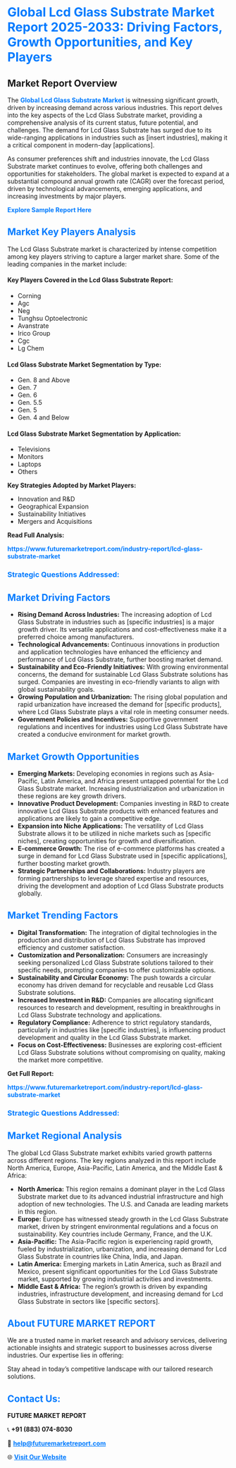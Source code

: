 <h1 style="color: #007BFF;">Global Lcd Glass Substrate Market Report 2025-2033: Driving Factors, Growth Opportunities, and Key Players</h1>

<section id="overview">
<h2>Market Report Overview</h2>
<p>The <a href="https://www.futuremarketreport.com/industry-report/lcd-glass-substrate-market" style="color: #007BFF; text-decoration: none;"><strong>Global Lcd Glass Substrate Market</strong></a> is witnessing significant growth, driven by increasing demand across various industries. This report delves into the key aspects of the Lcd Glass Substrate market, providing a comprehensive analysis of its current status, future potential, and challenges. The demand for Lcd Glass Substrate has surged due to its wide-ranging applications in industries such as [insert industries], making it a critical component in modern-day [applications].</p>
<p>As consumer preferences shift and industries innovate, the Lcd Glass Substrate market continues to evolve, offering both challenges and opportunities for stakeholders. The global market is expected to expand at a substantial compound annual growth rate (CAGR) over the forecast period, driven by technological advancements, emerging applications, and increasing investments by major players.</p>
</section>

<section id="overview">
<p><a href="https://www.futuremarketreport.com/request-sample/reportId=30921" style="color: #007BFF; text-decoration: none;"><strong>Explore Sample Report Here</strong></a></p>
</section>

<section id="key-players">
<h2 style="color: #007BFF;">Market Key Players Analysis</h2>
<p>The Lcd Glass Substrate market is characterized by intense competition among key players striving to capture a larger market share. Some of the leading companies in the market include:</p>
<h4>Key Players Covered in the Lcd Glass Substrate Report:</h4>
<ul><li>Corning</li><li>Agc</li><li>Neg</li><li>Tunghsu Optoelectronic</li><li>Avanstrate</li><li>Irico Group</li><li>Cgc</li><li>Lg Chem</li></ul>
<h4>Lcd Glass Substrate Market Segmentation by Type:</h4>
<ul><li>Gen. 8 and Above</li><li>Gen. 7</li><li>Gen. 6</li><li>Gen. 5.5</li><li>Gen. 5</li><li>Gen. 4 and Below</li></ul>

<h4>Lcd Glass Substrate Market Segmentation by Application:</h4>
<ul><li>Televisions</li><li>Monitors</li><li>Laptops</li><li>Others</li></ul>
<p><strong>Key Strategies Adopted by Market Players:</strong></p>
<ul>
<li>Innovation and R&D</li>
<li>Geographical Expansion</li>
<li>Sustainability Initiatives</li>
<li>Mergers and Acquisitions</li>
</ul>
</section>

<section>
<p><strong>Read Full Analysis: </strong></p><a href="https://www.futuremarketreport.com/industry-report/lcd-glass-substrate-market" style="color: #007BFF; text-decoration: none;"><strong>https://www.futuremarketreport.com/industry-report/lcd-glass-substrate-market</strong></a>
<h3 style="color: #007BFF;">Strategic Questions Addressed:</h3>
</section>

<section id="driving-factors">
<h2 style="color: #007BFF;">Market Driving Factors</h2>
<ul>
<li><strong>Rising Demand Across Industries:</strong> The increasing adoption of Lcd Glass Substrate in industries such as [specific industries] is a major growth driver. Its versatile applications and cost-effectiveness make it a preferred choice among manufacturers.</li>
<li><strong>Technological Advancements:</strong> Continuous innovations in production and application technologies have enhanced the efficiency and performance of Lcd Glass Substrate, further boosting market demand.</li>
<li><strong>Sustainability and Eco-Friendly Initiatives:</strong> With growing environmental concerns, the demand for sustainable Lcd Glass Substrate solutions has surged. Companies are investing in eco-friendly variants to align with global sustainability goals.</li>
<li><strong>Growing Population and Urbanization:</strong> The rising global population and rapid urbanization have increased the demand for [specific products], where Lcd Glass Substrate plays a vital role in meeting consumer needs.</li>
<li><strong>Government Policies and Incentives:</strong> Supportive government regulations and incentives for industries using Lcd Glass Substrate have created a conducive environment for market growth.</li>
</ul>
</section>

<section id="growth-opportunities">
<h2 style="color: #007BFF;">Market Growth Opportunities</h2>
<ul>
<li><strong>Emerging Markets:</strong> Developing economies in regions such as Asia-Pacific, Latin America, and Africa present untapped potential for the Lcd Glass Substrate market. Increasing industrialization and urbanization in these regions are key growth drivers.</li>
<li><strong>Innovative Product Development:</strong> Companies investing in R&D to create innovative Lcd Glass Substrate products with enhanced features and applications are likely to gain a competitive edge.</li>
<li><strong>Expansion into Niche Applications:</strong> The versatility of Lcd Glass Substrate allows it to be utilized in niche markets such as [specific niches], creating opportunities for growth and diversification.</li>
<li><strong>E-commerce Growth:</strong> The rise of e-commerce platforms has created a surge in demand for Lcd Glass Substrate used in [specific applications], further boosting market growth.</li>
<li><strong>Strategic Partnerships and Collaborations:</strong> Industry players are forming partnerships to leverage shared expertise and resources, driving the development and adoption of Lcd Glass Substrate products globally.</li>
</ul>
</section>

<section id="trending-factors">
<h2 style="color: #007BFF;">Market Trending Factors</h2>
<ul>
<li><strong>Digital Transformation:</strong> The integration of digital technologies in the production and distribution of Lcd Glass Substrate has improved efficiency and customer satisfaction.</li>
<li><strong>Customization and Personalization:</strong> Consumers are increasingly seeking personalized Lcd Glass Substrate solutions tailored to their specific needs, prompting companies to offer customizable options.</li>
<li><strong>Sustainability and Circular Economy:</strong> The push towards a circular economy has driven demand for recyclable and reusable Lcd Glass Substrate solutions.</li>
<li><strong>Increased Investment in R&D:</strong> Companies are allocating significant resources to research and development, resulting in breakthroughs in Lcd Glass Substrate technology and applications.</li>
<li><strong>Regulatory Compliance:</strong> Adherence to strict regulatory standards, particularly in industries like [specific industries], is influencing product development and quality in the Lcd Glass Substrate market.</li>
<li><strong>Focus on Cost-Effectiveness:</strong> Businesses are exploring cost-efficient Lcd Glass Substrate solutions without compromising on quality, making the market more competitive.</li>
</ul>
</section>

<section>
<p><strong>Get Full Report: </strong></p><a href="https://www.futuremarketreport.com/industry-report/lcd-glass-substrate-market" style="color: #007BFF; text-decoration: none;"><strong>https://www.futuremarketreport.com/industry-report/lcd-glass-substrate-market</strong></a>
<h3 style="color: #007BFF;">Strategic Questions Addressed:</h3>
</section>


<section id="regional-analysis">
<h2 style="color: #007BFF;">Market Regional Analysis</h2>
<p>The global Lcd Glass Substrate market exhibits varied growth patterns across different regions. The key regions analyzed in this report include North America, Europe, Asia-Pacific, Latin America, and the Middle East & Africa:</p>
<ul>
<li><strong>North America:</strong> This region remains a dominant player in the Lcd Glass Substrate market due to its advanced industrial infrastructure and high adoption of new technologies. The U.S. and Canada are leading markets in this region.</li>
<li><strong>Europe:</strong> Europe has witnessed steady growth in the Lcd Glass Substrate market, driven by stringent environmental regulations and a focus on sustainability. Key countries include Germany, France, and the U.K.</li>
<li><strong>Asia-Pacific:</strong> The Asia-Pacific region is experiencing rapid growth, fueled by industrialization, urbanization, and increasing demand for Lcd Glass Substrate in countries like China, India, and Japan.</li>
<li><strong>Latin America:</strong> Emerging markets in Latin America, such as Brazil and Mexico, present significant opportunities for the Lcd Glass Substrate market, supported by growing industrial activities and investments.</li>
<li><strong>Middle East & Africa:</strong> The region’s growth is driven by expanding industries, infrastructure development, and increasing demand for Lcd Glass Substrate in sectors like [specific sectors].</li>
</ul>
</section>

<footer>
<h2 style="color: #007BFF;">About FUTURE MARKET REPORT</h2>
<p>We are a trusted name in market research and advisory services, delivering actionable insights and strategic support to businesses across diverse industries. Our expertise lies in offering:</p>

<p>Stay ahead in today’s competitive landscape with our tailored research solutions.</p>

<h2 style="color: #007BFF;">Contact Us:</h2>
<p><strong>FUTURE MARKET REPORT</strong></p>
<p>📞 <strong>+91 (883) 074-8030</strong></p>
<p>📧 <strong><a href="mailto:help@futuremarketreport.com" style="color: #007BFF;">help@futuremarketreport.com</a></strong></p>
<p>🌐 <strong><a href="https://www.futuremarketreport.com/" style="color: #007BFF;">Visit Our Website</a></strong></p>
</footer>